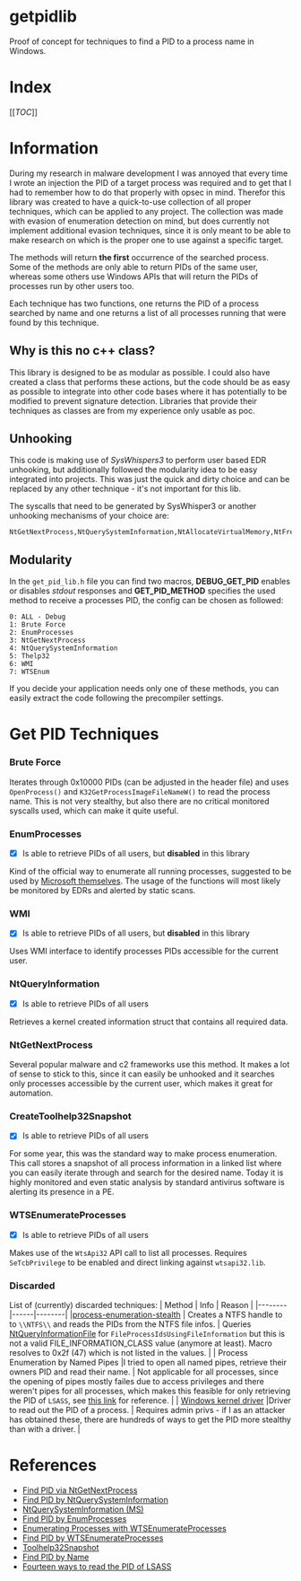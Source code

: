 # getpidlib
Proof of concept for techniques to find a PID to a process name in Windows.

# Index 

[[_TOC_]]
# Information

During my research in malware development I was annoyed that every time I wrote an injection the PID of a target process was required and to get that I had to remember how to do that properly with opsec in mind. Therefor this library was created to have a quick-to-use collection of all proper techniques, which can be applied to any project. The collection was made with evasion of enumeration detection on mind, but does currently not implement additional evasion techniques, since it is only meant to be able to make research on which is the proper one to use against a specific target.

The methods will return **the first** occurrence of the searched process. Some of the methods are only able to return PIDs of the same user, whereas some others use Windows APIs that will return the PIDs of processes run by other users too. 

Each technique has two functions, one returns the PID of a process searched by name and one returns a list of all processes running that were found by this technique.

## Why is this no c++ class?

This library is designed to be as modular as possible. I could also have created a class that performs these actions, but the code should be as easy as possible to integrate into other code bases where it has potentially to be modified to prevent signature detection. Libraries that provide their techniques as classes are from my experience only usable as poc.

## Unhooking 

This code is making use of *SysWhispers3* to perform user based EDR unhooking, but additionally followed the modularity idea to be easy integrated into projects. This was just the quick and dirty choice and can be replaced by any other technique - it's not important for this lib.

The syscalls that need to be generated by SysWhisper3 or another unhooking mechanisms of your choice are:

```
NtGetNextProcess,NtQuerySystemInformation,NtAllocateVirtualMemory,NtFreeVirtualMemory,NtOpenProcess,NtOpenProcessToken,NtQueryInformationToken
```

## Modularity

In the `get_pid_lib.h` file you can find two macros, **DEBUG_GET_PID** enables or disables *stdout* responses and **GET_PID_METHOD** specifies the used method to receive a processes PID, the config can be chosen as followed:

```
0: ALL - Debug
1: Brute Force
2: EnumProcesses
3: NtGetNextProcess
4: NtQuerySystemInformation
5: Thelp32
6: WMI
7: WTSEnum
```

If you decide your application needs only one of these methods, you can easily extract the code following the precompiler settings.

# Get PID Techniques

### Brute Force

Iterates through 0x10000 PIDs (can be adjusted in the header file) and uses `OpenProcess()` and `K32GetProcessImageFileNameW()` to read the process name. This is not very stealthy, but also there are no critical monitored syscalls used, which can make it quite useful.

### EnumProcesses

- [x] Is able to retrieve PIDs of all users, but **disabled** in this library

Kind of the official way to enumerate all running processes, suggested to be used by [Microsoft themselves](https://learn.microsoft.com/en-us/windows/win32/api/psapi/nf-psapi-enumprocesses). The usage of the functions will most likely be monitored by EDRs and alerted by static scans.

### WMI

- [x] Is able to retrieve PIDs of all users, but **disabled** in this library

Uses WMI interface to identify processes PIDs accessible for the current user.

### NtQueryInformation

- [x] Is able to retrieve PIDs of all users

Retrieves a kernel created information struct that contains all required data.

### NtGetNextProcess

Several popular malware and c2 frameworks use this method. It makes a lot of sense to stick to this, since it can easily be unhooked and it searches only processes accessible by the current user, which makes it great for automation.

### CreateToolhelp32Snapshot

- [x] Is able to retrieve PIDs of all users

For some year, this was the standard way to make process enumeration. This call stores a snapshot of all process information in a linked list where you can easily iterate through and search for the desired name. Today it is highly monitored and even static analysis by standard antivirus software is alerting its presence in a PE.

### WTSEnumerateProcesses

- [x] Is able to retrieve PIDs of all users

Makes use of the `WtsApi32` API call to list all processes. Requires `SeTcbPrivilege` to be enabled and direct linking against `wtsapi32.lib`.

### Discarded

List of (currently) discarded techniques:
| Method | Info | Reason |
|--------|------|--------|
|[process-enumeration-stealth](https://github.com/LloydLabs/process-enumeration-stealth) | Creates a NTFS handle to to `\\NTFS\\` and reads the PIDs from the NTFS file infos. | Queries [NtQueryInformationFile](https://learn.microsoft.com/en-us/windows-hardware/drivers/ddi/ntifs/nf-ntifs-ntqueryinformationfile) for `FileProcessIdsUsingFileInformation` but this is not a valid FILE_INFORMATION_CLASS value (anymore at least). Macro resolves to 0x2f (47) which is not listed in the values. |
| Process Enumeration by Named Pipes |I tried to open all named pipes, retrieve their owners PID and read their name. | Not applicable for all processes, since the opening of pipes mostly failes due to access privileges and there weren't pipes for all processes, which makes this feasible for only retrieving the PID of `LSASS`, see [this link](https://web.archive.org/web/20240623231705/https://www.mdsec.co.uk/2022/08/fourteen-ways-to-read-the-pid-for-the-local-security-authority-subsystem-service-lsass/) for reference. |
| [Windows kernel driver](https://github.com/danielkrupinski/KernelPID) |Driver to read out the PID of a process. | Requires admin privs - if I as an attacker has obtained these, there are hundreds of ways to get the PID more stealthy than with a driver. |

# References

* [Find PID via NtGetNextProcess](https://web.archive.org/web/20240623133838/https://cocomelonc.github.io/malware/2023/05/26/malware-tricks-30.html)
* [Find PID by NtQuerySystemInformation](https://web.archive.org/web/20240623134346/https://medium.com/@s12deff/find-pid-by-ntquerysysteminformation-e21f46bcea3d)
* [NtQuerySystemInformation (MS)](https://learn.microsoft.com/de-de/windows/win32/api/winternl/nf-winternl-ntquerysysteminformation)
* [Find PID by EnumProcesses](https://web.archive.org/web/20240623134538/https://medium.com/@s12deff/find-processes-with-enumprocesses-52ef3c07446a)
* [Enumerating Processes with WTSEnumerateProcesses](https://web.archive.org/web/20240623235702/https://dmfrsecurity.com/2021/04/17/enumerating-processes-with-wtsenumerateprocesses/)
* [Find PID by WTSEnumerateProcesses](https://web.archive.org/web/20240623210831/https://cocomelonc.github.io/malware/2023/07/07/malware-tricks-34.html)
* [Toolhelp32Snapshot](https://learn.microsoft.com/de-de/windows/win32/api/tlhelp32/nf-tlhelp32-createtoolhelp32snapshot)
* [Find PID by Name](https://web.archive.org/web/20240623212544/https://cocomelonc.github.io/pentest/2021/09/29/findmyprocess.html)
* [Fourteen ways to read the PID of LSASS](https://web.archive.org/web/20240623234437/https://www.mdsec.co.uk/2022/08/fourteen-ways-to-read-the-pid-for-the-local-security-authority-subsystem-service-lsass/)
